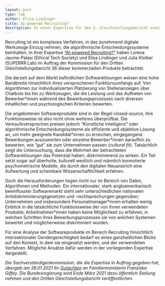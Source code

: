 ```yaml
---
layout: post
type: lab
author: Elisa Lindinger
title: AI-powered Recruiting? 
description: In einer Expertise für den 3. Gleichstellungsbericht evaluieren Lorena Jaume-Palasi, Elisa Lindinger und Julia Kloiber, wie algorithmische Assistenzsysteme die Gleichstellung auf dem Arbeitsmarkt beeinflussen.
---
```


Recruiting ist ein komplexes Verfahren, in das zunehmend digitale Werkzeuge Einzug nehmen, die algorithmische Entscheidungssysteme beinhalten. In ihrer Expertise [“AI-powered Recruiting?”](https://www.dritter-gleichstellungsbericht.de/de/article/258.ai-powered-recruiting-wie-der-einsatz-von-algorithmischen-assistenzsystemen-die-gleichstellung-auf-dem-arbeitsmarkt-beeinflusst.html) haben Lorena Jaume-Palasi (Ethical Tech Society) und Elisa Lindinger und Julia Kloiber  (SUPERRR Lab) im Auftrag der Kommission für den Dritten Gleichstellungsbericht 36 dieser kommerziellen Produkte betrachtet. 

Die derzeit auf dem Markt befindlichen Softwarelösungen weisen eine hohe Bandbreite hinsichtlich ihres versprochenen Funktionsumfangs auf: Von Algorithmen zur individualisierten Platzierung von Stellenanzeigen über Chatbots bis hin zu Werkzeugen, die die Leistung und das Auftreten von Bewerber\*innen während des Bewerbungsprozesses nach diversen inhaltlichen und psychologischen Kriterien bewerten. 

Die angebotenen Softwareprodukte sind in der Regel closed-source, ihre Funktionsweise ist also nicht ohne weiteres überprüfbar. Die Verkaufsversprechen preisen jedoch “Künstliche Intelligenz” oder algorithmische Entscheidungssysteme als effiziente und objektive Lösung an, um mehr geeignete Kandidat\*innen zu erreichen, eingegangene Bewerbungen auszuwerten oder einzelne Bewerber\*innen daraufhin zu bewerten, wie “gut” sie zum Unternehmen passen (<em>cultural fit</em>). Tatsächlich zeigt die Untersuchung, dass die Mehrheit der betrachteten Softwarelösungen das Potenzial haben, diskriminierend zu wirken. Ein Teil setzt sogar auf überholte, kulturell westlich und männlich konnotierte psychometrische Modelle, die durch den digitalen Neuanstrich eine Aufwertung und scheinbare Wissenschaftlichkeit erfahren. 

Doch die Herausforderungen liegen nicht nur im Bereich von Daten, Algorithmen und Methoden. Ein internationaler, stark angloamerikanisch beeinflusster Softwaremarkt steht sehr unterschiedlichen nationalen Antidiskriminierungsgesetzen und -rechtsprechungen gegenüber; Unternehmen und insbesondere Personalmanager\*innen erhalten wenig Einblick in die tatsächliche Funktionsweise der von ihnen verwendeten Produkte; Arbeitnehmer\*innen haben keine Möglichkeit zu erfahren, in welchen Schritten ihres Bewerbungsprozesses sie von welchen Systemen bewertet und möglicherweise diskriminiert wurden. 

Für eine Analyse der Softwareprodukte im Bereich Recruiting hinsichtlich intersektionaler Gendergerechtigkeit bedarf es eines ganzheitlichen Blicks auf den Kontext, in dem sie eingesetzt werden, und der verwendeten Verfahren. Mögliche Ansätze dafür werden in der vorliegenden Expertise dargestellt. 


<em>Die Sachverständigenkommission, die die Expertise in Auftrag gegeben hat, übergab am 26.01.2021 ihr [Gutachten](https://www.dritter-gleichstellungsbericht.de/de/topic/73.gutachten.html) an Familienministerin Franziska Giffey. Die Bundesregierung wird Ende März 2021 dazu öffentlich Stellung nehmen und den Dritten Gleichstellungsbericht veröffentlichen.</em>
